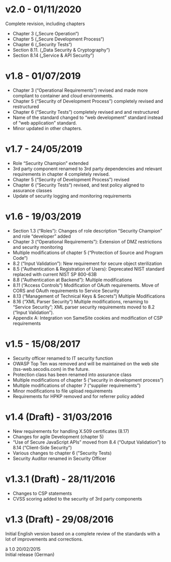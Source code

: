 # v2.0 - 01/11/2020	
Complete revision, including chapters
*	Chapter 3 („Secure Operation“)
*	Chapter 5 („Secure Development Process“) 
*	Chapter 6 („Security Tests“)
*	Section 8.11. („Data Security & Cryptography“)
*	Section 8.14 („Service & API Security”)

# v1.8	- 01/07/2019	
* Chapter 3 (“Operational Requirements”) revised and made more compliant to container and cloud environments.
*	Chapter 5 (“Security of Development Process”) completely revised and restructured
*	Chapter 6 (“Security Tests”) completely revised and and restructured
*	Name of the standard changed to “web development” standard instead of “web application” standard.
*	Minor updated in other chapters.

# v1.7	- 24/05/2019	
* Role “Security Champion” extended
*	3rd party component renamed to 3rd party dependencies and relevant requirements in chapter 4 completely revised.
*	Chapter 5 (“Security of Development Process”) revised
*	Chapter 6 (“Security Tests”) revised, and test policy aligned to assurance classes
*	Update of security logging and monitoring requirements

# v1.6	- 19/03/2019	
* Section 1.3 (“Roles”): Changes of role description “Security Champion” and role “developer” added
* Chapter 3 (“Operational Requirements”): Extension of DMZ restrictions and security monitoring
* Multiple modifications of chapter 5 (“Protection of Source and Program Code”)
* 8.2 (“Input Validation”): New requirement for secure object sterilization
* 8.5 (“Authentication & Registration of Users): Deprecated NIST standard replaced with current NIST SP 800-63B
* 8.8 (“Authentication at Backend”): Multiple modifications
* 8.11 (“Access Controls”) Modification of OAuth requirements. Move of CORS and OAuth requirements to Service Security 
* 8.13 (“Management of Technical Keys & Secrets”) Multiple Modifications
* 8.16 (“XML Parser Security”) Multiple modifications, renaming to “Service Security”; XML parser security requirements moved to 8.2 (“Input Validation”).
* Appendix A: Integration von SameSite cookies and modification of CSP requirements

# v1.5	- 15/08/2017 
* Security officer renamed to IT security function
* OWASP Top Ten was removed and will be maintained on the web site (tss-web.secodis.com) in the future.
* Protection class has been renamed into assurance class
* Multiple modifications of chapter 5 (“security in development process”)
* Multiple modifications of chapter 7 (“supplier requirements”)
* Minor modifications to file upload requirements
* Requirements for HPKP removed and for referrer policy added

# v1.4 (Draft)	- 31/03/2016 
* New requirements for handling X.509 certificates (8.17)
* Changes for agile Development (chapter 5)
* “Use of Secure JavaScript APIs” moved from 8.4 (“Output Validation”) to 8.14 (“Client-Side Security”)
* Various changes to chapter 6 ("Security Tests)
* Security Auditor renamed in Security Officer

# v1.3.1 (Draft)	- 28/11/2016 	
* Changes to CSP statements
* CVSS scoring added to the security of 3rd party components

# v1.3 (Draft)	- 29/08/2016 	
Initial English version based on a complete review of the standards with a lot of improvements and corrections. 

ä 1.0 	20/02/2015 	
Initial release (German) 

